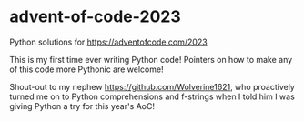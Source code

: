 # advent-of-code-2023
Python solutions for https://adventofcode.com/2023

This is my first time ever writing Python code! Pointers on how to make any of this code more Pythonic are welcome!

Shout-out to my nephew https://github.com/Wolverine1621, who proactively turned me on to Python comprehensions and f-strings when I told him I was giving Python a try for this year's AoC!
